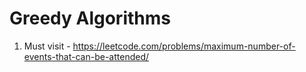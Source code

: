 # Greedy Algorithms


1. Must visit - https://leetcode.com/problems/maximum-number-of-events-that-can-be-attended/
